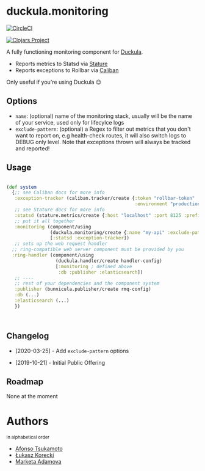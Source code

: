 # duckula.monitoring

[![CircleCI](https://circleci.com/gh/nomnom-insights/nomnom.duckula.monitoring.svg?style=svg)](https://circleci.com/gh/nomnom-insights/nomnom.duckula.monitoring)

[![Clojars Project](https://img.shields.io/clojars/v/nomnom/duckula.monitoring.svg)](https://clojars.org/nomnom/duckula.monitoring)

A fully functioning monitoring component for [Duckula](https://github.com/nomnom-insights/nomnom.duckula).

- Reports metrics to Statsd via [Stature](https://github.com/nomnom-insights/nomnom.stature)
- Reports exceptions to Rollbar via [Caliban](https://github.com/nomnom-insights/nomnom.caliban)

Only useful if you're using Duckula :wink:


## Options


- `name`: (optional) name of the monitoring stack, usually will be the name of your service, used only for lifecylce logs
- `exclude-pattern`:  (optional) a Regex  to filter out metrics that you don't want to report on, e.g health-check routes, it will also switch logs to DEBUG only level. Note that exceptions thrown will always be tracked and reported!



## Usage

```clojure

(def system
  {;; see Caliban docs for more info
   :exception-tracker (caliban.tracker/create {:token "rollbar-token"
                                               :environment "production"})
   ;; see Stature docs for more info
   :statsd (stature.metrics/create {:host "localhost" :port 8125 :prefix "duckula-test"})
   ;; put it all together
   :monitoring (component/using
                (duckula.monitoring/create {:name "my-api" :exclude-pattern #".+health-check.+"})
                [:statsd :exception-tracker])
   ;; sets up the web request handler
  ;; ring-compatible web server component must be provided by you
  :ring-handler (component/using
                  (duckula.handler/create handler-config)
                  [:monitoring ; defined above
                   :db :publisher :elasticsearch])
   ;; ----
   ;; rest of your dependencies and the component system
   :publisher (bunnicula.publisher/create rmq-config)
   :db (...)
   :elasticsearch (...)
   })




```

## Changelog


- [2020-03-25] - Add `exclude-pattern` options

- [2019-10-21] - Initial Public Offering

## Roadmap

None at the moment

# Authors

<sup>In alphabetical order</sup>

- [Afonso Tsukamoto](https://github.com/AfonsoTsukamoto)
- [Łukasz Korecki](https://github.com/lukaszkorecki)
- [Marketa Adamova](https://github.com/MarketaAdamova)
